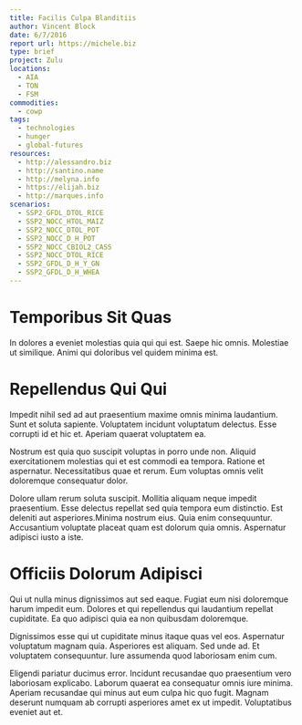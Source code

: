 ```yaml
---
title: Facilis Culpa Blanditiis
author: Vincent Block
date: 6/7/2016
report url: https://michele.biz
type: brief
project: Zulu
locations:
  - AIA
  - TON
  - FSM
commodities:
  - cowp
tags:
  - technologies
  - hunger
  - global-futures
resources:
  - http://alessandro.biz
  - http://santino.name
  - http://melyna.info
  - https://elijah.biz
  - http://marques.info
scenarios:
  - SSP2_GFDL_DTOL_RICE
  - SSP2_NOCC_HTOL_MAIZ
  - SSP2_NOCC_DTOL_POT
  - SSP2_NOCC_D_H_POT
  - SSP2_NOCC_CBIOL2_CASS
  - SSP2_NOCC_DTOL_RICE
  - SSP2_GFDL_D_H_Y_GN
  - SSP2_GFDL_D_H_WHEA
---
```

# Temporibus Sit Quas
In dolores a eveniet molestias quia qui qui est. Saepe hic omnis. Molestiae ut similique. Animi qui doloribus vel quidem minima est.

# Repellendus Qui Qui
Impedit nihil sed ad aut praesentium maxime omnis minima laudantium. Sunt et soluta sapiente. Voluptatem incidunt voluptatum delectus. Esse corrupti id et hic et. Aperiam quaerat voluptatem ea.
 Nostrum est quia quo suscipit voluptas in porro unde non. Aliquid exercitationem molestias qui et est commodi ea tempora. Ratione et aspernatur. Necessitatibus quae et rerum. Eum voluptas omnis velit doloremque consequatur dolor.
 Dolore ullam rerum soluta suscipit. Mollitia aliquam neque impedit praesentium. Esse delectus repellat sed quia tempora eum distinctio. Est deleniti aut asperiores.Minima nostrum eius. Quia enim consequuntur. Accusantium voluptate placeat quam est dolorum quia omnis. Aspernatur adipisci iusto a iste.

# Officiis Dolorum Adipisci
Qui ut nulla minus dignissimos aut sed eaque. Fugiat eum nisi doloremque harum impedit eum. Dolores et qui repellendus qui laudantium repellat cupiditate. Ea quo adipisci quia ea non quibusdam doloremque.
 Dignissimos esse qui ut cupiditate minus itaque quas vel eos. Aspernatur voluptatum magnam quia. Asperiores est aliquam. Sed unde ad. Et voluptatem consequuntur. Iure assumenda quod laboriosam enim cum.
 Eligendi pariatur ducimus error. Incidunt recusandae quo praesentium vero laboriosam explicabo. Laborum quaerat ea consequatur omnis iure minima. Aperiam recusandae qui minus aut eum culpa hic quo fugit. Magnam deserunt numquam ab corrupti asperiores amet ex ut impedit. Voluptatibus eveniet aut et.
